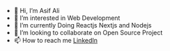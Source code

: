 - 👋 Hi, I’m Asif Ali
- 👀 I’m interested in Web Development 
- 🌱 I’m currently Doing Reactjs Nextjs and Nodejs
- 💞️ I’m looking to collaborate on Open Source Project 
- 📫 How to reach me [LinkedIn](https://linkedin.com/in/asif-ali-302649236)
